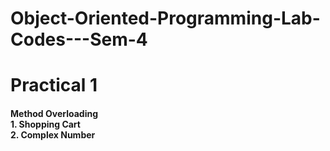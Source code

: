 # Object-Oriented-Programming-Lab-Codes---Sem-4

<h1> Practical 1 </h1>

<h4> Method Overloading <br> 1. Shopping Cart <br> 2. Complex Number </h4>
